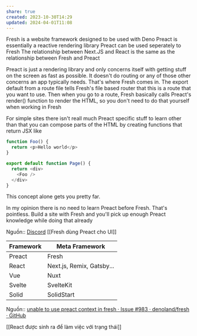 ```yaml
---
share: true
created: 2023-10-30T14:29
updated: 2024-04-01T11:08
---
```

Fresh is a website framework designed to be used with Deno
Preact is essentially a reactive rendering library
Preact can be used seperately to Fresh
The relationship between Next.JS and React is the same as the relationship between Fresh and Preact 

Preact is just a rendering library and only concerns itself with getting stuff on the screen as fast as possible. It doesn't do routing or any of those other concerns an app typically needs. That's where Fresh comes in. The export default from a route file tells Fresh's file based router that this is a route that you want to use. Then when you go to a route, Fresh basically calls Preact's render() function to render the HTML, so you don't need to do that yourself when working in Fresh 

For simple sites there isn't reall much Preact specific stuff to learn other than that you can compose parts of the HTML by creating functions that return JSX like
```js
function Foo() {
  return <p>Hello world</p>
}

export default function Page() {
  return <div>
    <Foo />
  </div>
}
```
This concept alone gets you pretty far.

In my opinion there is no need to learn Preact before Fresh. That's pointless. Build a site with Fresh and you'll pick up enough Preact knowledge while doing that already

Nguồn:: [Discord](https://discord.com/channels/684898665143206084/991511118524715139/1192090620198662144)
[[Fresh dùng Preact cho UI]]

| Framework | Meta Framework            |
| --------- | ------------------------- |
| Preact    | Fresh                     |
| React     | Next.js, Remix, Gatsby... |
| Vue       | Nuxt                      |
| Svelte    | SvelteKit                 |
| Solid     | SolidStart                | 
Nguồn:: [unable to use preact context in fresh · Issue #983 · denoland/fresh · GitHub](https://github.com/denoland/fresh/issues/983#issuecomment-1891656732)

[[React được sinh ra để làm việc với trạng thái]]